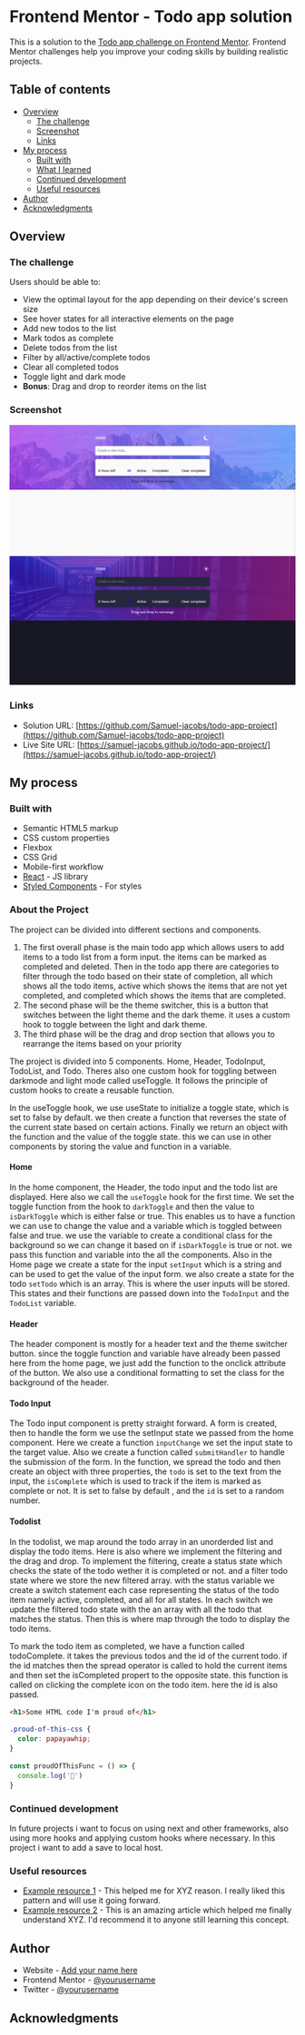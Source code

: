 # Frontend Mentor - Todo app solution

This is a solution to the [Todo app challenge on Frontend Mentor](https://www.frontendmentor.io/challenges/todo-app-Su1_KokOW). Frontend Mentor challenges help you improve your coding skills by building realistic projects. 

## Table of contents

- [Overview](#overview)
  - [The challenge](#the-challenge)
  - [Screenshot](#screenshot)
  - [Links](#links)
- [My process](#my-process)
  - [Built with](#built-with)
  - [What I learned](#what-i-learned)
  - [Continued development](#continued-development)
  - [Useful resources](#useful-resources)
- [Author](#author)
- [Acknowledgments](#acknowledgments)


## Overview

### The challenge

Users should be able to:

- View the optimal layout for the app depending on their device's screen size
- See hover states for all interactive elements on the page
- Add new todos to the list
- Mark todos as complete
- Delete todos from the list
- Filter by all/active/complete todos
- Clear all completed todos
- Toggle light and dark mode
- **Bonus**: Drag and drop to reorder items on the list

### Screenshot

![Light Theme](/LightTheme.png)
![Dark Theme](/DarkTheme.png)


### Links

- Solution URL: [https://github.com/Samuel-jacobs/todo-app-project](https://github.com/Samuel-jacobs/todo-app-project)
- Live Site URL: [https://samuel-jacobs.github.io/todo-app-project/](https://samuel-jacobs.github.io/todo-app-project/)

## My process

### Built with

- Semantic HTML5 markup
- CSS custom properties
- Flexbox
- CSS Grid
- Mobile-first workflow
- [React](https://reactjs.org/) - JS library
- [Styled Components](https://styled-components.com/) - For styles

### About the Project

The project can be divided into different sections and components. 

1. The first overall phase is the main todo app which allows users to add items to a todo list from a form input. the items can be marked as completed and deleted. Then in the todo app there are categories to filter through the todo based on their state of completion, all which shows all the todo items, active which shows the items that are not yet completed, and completed which shows the items that are completed. 
2. The second phase will be the theme switcher, this is a button that switches between the light theme and the dark theme. it uses a custom hook to toggle between the light and dark theme. 
3. The third phase will be the drag and drop section that allows you to rearrange the items based on your priority

The project is divided into 5 components. Home, Header, TodoInput, TodoList, and Todo. Theres also one custom hook for toggling between darkmode and light mode called useToggle. It follows the principle of custom hooks to create a reusable function. 

In the useToggle hook, we use useState to initialize a toggle state, which is set to false by default. we then create a function that reverses the state of the current state based on certain actions. Finally we return an object with the function and the value of the toggle state. this we can use in other components by storing the value and function in a variable. 

#### Home 
In the home component, the Header, the todo input and the todo list are displayed. Here also we call the `useToggle` hook for the first time. We set the toggle function from the hook to `darkToggle` and then the value to `isDarkToggle` which is either false or true. This enables us to have a function we can use to change the value and a variable which is toggled between false and true. we use the variable to create a conditional class for the background so we can change it based on if `isDarkToggle` is true or not. we pass this function and variable into the all the components. Also in the Home page we create a state for the input `setInput` which is a string and can be used to get the value of the input form. we also create a state for the todo `setTodo` which is an array. This is where the user inputs will be stored. This states and their functions are passed down into the `TodoInput` and the `TodoList` variable. 

#### Header
The header component is mostly for a header text and the theme switcher button. since the toggle function and variable have already been passed here from the home page, we just add the function to the onclick attribute of the button. We also use a conditional formatting to set the class for the background of the header. 

#### Todo Input
The Todo input component is pretty straight forward. A form is created, then to handle the form we use the setInput state we passed from the home component. Here we create a function `inputChange` we set the input state to the target value. Also we create a function called `submitHandler` to handle the submission of the form. In the function, we spread the todo and then create an object with three properties, the `todo` is set to the text from the input, the `isComplete` which is used to track if the item is marked as complete or not. It is set to false by default , and the `id` is set to a random number. 


#### Todolist 
In the todolist, we map around the todo array in an unorderded list and display the todo items. Here is also where we implement the filtering and the drag and drop. To implement the filtering, create a status state which checks the state of the todo wether it is completed or not. and a filter todo state where we store the new filtered array. with the status variable we create a switch statement each case representing the status of the todo item namely active, completed, and all for all states. In each switch we update the filtered todo state with the an array with all the todo that matches the status. Then this is where map through the todo to display the todo items. 

To mark the todo item as completed, we have a function called todoComplete. it takes the previous todos and the id of the current todo. if the id matches then the spread operator is called to hold the current items and then set the isCompleted propert to the opposite state. this function is called on clicking the complete icon on the todo item. here the id is also passed. 


```html
<h1>Some HTML code I'm proud of</h1>
```
```css
.proud-of-this-css {
  color: papayawhip;
}
```
```js
const proudOfThisFunc = () => {
  console.log('🎉')
}
```



### Continued development

In future projects i want to focus on using next and other frameworks, also using more hooks and applying custom hooks where necessary. In this project i want to add a save to local host. 


### Useful resources

- [Example resource 1](https://www.example.com) - This helped me for XYZ reason. I really liked this pattern and will use it going forward.
- [Example resource 2](https://www.example.com) - This is an amazing article which helped me finally understand XYZ. I'd recommend it to anyone still learning this concept.



## Author

- Website - [Add your name here](https://www.your-site.com)
- Frontend Mentor - [@yourusername](https://www.frontendmentor.io/profile/yourusername)
- Twitter - [@yourusername](https://www.twitter.com/yourusername)


## Acknowledgments



